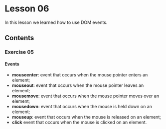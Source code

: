 # Lesson 06

In this lesson we learned how to use DOM events.

## Contents

### Exercise 05

#### Events

- **mouseenter**: event that occurs when the mouse pointer enters an element;
- **mouseout**: event that occurs when the mouse pointer leaves an element;
- **mousemove**: event that occurs when the mouse pointer moves over an element;
- **mousedown**: event that occurs when the mouse is held down on an element;
- **mouseup**: event that occurs when the mouse is released on an element;
- **click** event that occurs when the mouse is clicked on an element.
